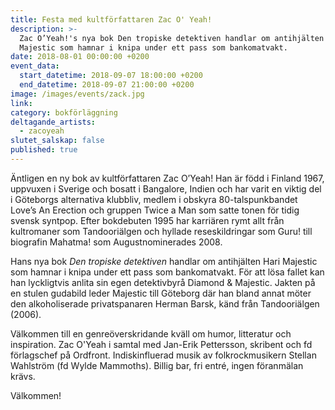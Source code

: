```yaml
---
title: Festa med kultförfattaren Zac O' Yeah!
description: >-
  Zac O’Yeah!'s nya bok Den tropiske detektiven handlar om antihjälten Hari
  Majestic som hamnar i knipa under ett pass som bankomatvakt.
date: 2018-08-01 00:00:00 +0200
event_data:
  start_datetime: 2018-09-07 18:00:00 +0200
  end_datetime: 2018-09-07 21:00:00 +0200
image: /images/events/zack.jpg
link:
category: bokförläggning
deltagande_artists:
  - zacoyeah
slutet_salskap: false
published: true
---
```


&Auml;ntligen en ny bok av kultförfattaren Zac O’Yeah\! Han &auml;r född i Finland 1967, uppvuxen i Sverige och bosatt i Bangalore, Indien och har varit en viktig del i Göteborgs alternativa klubbliv, medlem i obskyra 80-talspunkbandet Love’s An Erection och gruppen Twice a Man som satte tonen för tidig svensk syntpop. Efter bokdebuten 1995 har karri&auml;ren rymt allt fr&aring;n kultromaner som Tandoori&auml;lgen och hyllade reseskildringar som Guru\! till biografin Mahatma\! som Augustnominerades 2008.

Hans nya bok *Den tropiske detektiven* handlar om antihj&auml;lten Hari Majestic som hamnar i knipa under ett pass som bankomatvakt. För att lösa fallet kan han lyckligtvis anlita sin egen detektivbyr&aring; Diamond & Majestic. Jakten p&aring; en stulen gudabild leder Majestic till Göteborg d&auml;r han bland annat möter den alkoholiserade privatspanaren Herman Barsk, k&auml;nd fr&aring;n Tandoori&auml;lgen (2006).

V&auml;lkommen till en genreöverskridande kv&auml;ll om humor, litteratur och inspiration. Zac O'Yeah i samtal med Jan-Erik Pettersson, skribent och fd förlagschef p&aring; Ordfront. Indiskinfluerad musik av folkrockmusikern Stellan Wahlström (fd Wylde Mammoths). Billig bar, fri entr&eacute;, ingen föranm&auml;lan kr&auml;vs.

V&auml;lkommen\!
